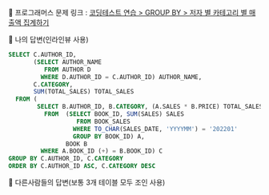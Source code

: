 🔗 프로그래머스 문제 링크 : [코딩테스트 연습 > GROUP BY > 저자 별 카테고리 별 매출액 집계하기](https://school.programmers.co.kr/learn/courses/30/lessons/144856?language=oracle)

🔷 나의 답변(인라인뷰 사용)
```sql
SELECT C.AUTHOR_ID,
       (SELECT AUTHOR_NAME
          FROM AUTHOR D
         WHERE D.AUTHOR_ID = C.AUTHOR_ID) AUTHOR_NAME,
       C.CATEGORY,
       SUM(TOTAL_SALES) TOTAL_SALES
  FROM (
        SELECT B.AUTHOR_ID, B.CATEGORY, (A.SALES * B.PRICE) TOTAL_SALES
          FROM  (SELECT BOOK_ID, SUM(SALES) SALES
                   FROM BOOK_SALES
                  WHERE TO_CHAR(SALES_DATE, 'YYYYMM') = '202201'
                  GROUP BY BOOK_ID) A,
                BOOK B
         WHERE A.BOOK_ID (+) = B.BOOK_ID) C
GROUP BY C.AUTHOR_ID, C.CATEGORY
ORDER BY C.AUTHOR_ID ASC, C.CATEGORY DESC
```

🔷 다른사람들의 답변(보통 3개 테이블 모두 조인 사용)
